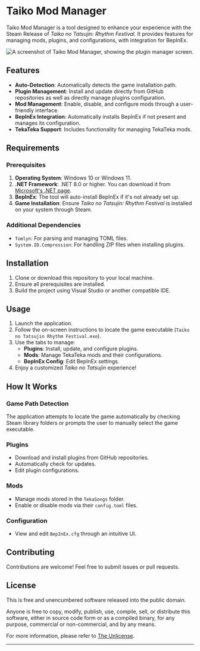 # Taiko Mod Manager

Taiko Mod Manager is a tool designed to enhance your experience with the Steam Release of *Taiko no Tatsujin: Rhythm Festival*. It provides features for managing mods, plugins, and configurations, with integration for BepInEx.

![A screenshot of Taiko Mod Manager, showing the plugin manager screen.](https://i.imgur.com/XLr5Fsl.png "Main Window")

## Features

- **Auto-Detection**: Automatically detects the game installation path.
- **Plugin Management**: Install and update directly from GitHub repositories as well as directly manage plugins configuration.
- **Mod Management**: Enable, disable, and configure mods through a user-friendly interface.
- **BepInEx Integration**: Automatically installs BepInEx if not present and manages its configuration.
- **TekaTeka Support**: Includes functionality for managing TekaTeka mods.

## Requirements

### Prerequisites

1. **Operating System**: Windows 10 or Windows 11.
2. **.NET Framework**: .NET 8.0 or higher. You can download it from [Microsoft's .NET page](https://dotnet.microsoft.com/).
3. **BepInEx**: The tool will auto-install BepInEx if it's not already set up.
4. **Game Installation**: Ensure *Taiko no Tatsujin: Rhythm Festival* is installed on your system through Steam.

### Additional Dependencies

- `Tomlyn`: For parsing and managing TOML files.
- `System.IO.Compression`: For handling ZIP files when installing plugins.

## Installation

1. Clone or download this repository to your local machine.
2. Ensure all prerequisites are installed.
3. Build the project using Visual Studio or another compatible IDE.

## Usage

1. Launch the application.
2. Follow the on-screen instructions to locate the game executable (`Taiko no Tatsujin Rhythm Festival.exe`).
3. Use the tabs to manage:
   - **Plugins**: Install, update, and configure plugins.
   - **Mods**: Manage TekaTeka mods and their configurations.
   - **BepInEx Config**: Edit BepInEx settings.
4. Enjoy a customized *Taiko no Tatsujin* experience!

## How It Works

### Game Path Detection

The application attempts to locate the game automatically by checking Steam library folders or prompts the user to manually select the game executable.

### Plugins

- Download and install plugins from GitHub repositories.
- Automatically check for updates.
- Edit plugin configurations.

### Mods

- Manage mods stored in the `TekaSongs` folder.
- Enable or disable mods via their `config.toml` files.

### Configuration

- View and edit `BepInEx.cfg` through an intuitive UI.

## Contributing

Contributions are welcome! Feel free to submit issues or pull requests.

## License

This is free and unencumbered software released into the public domain.

Anyone is free to copy, modify, publish, use, compile, sell, or distribute this software, either in source code form or as a compiled binary, for any purpose, commercial or non-commercial, and by any means.

For more information, please refer to [The Unlicense](http://unlicense.org/).

---
